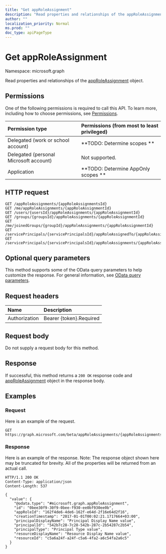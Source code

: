 ```yaml
---
title: "Get appRoleAssignment"
description: "Read properties and relationships of the appRoleAssignment object."
author: ""
localization_priority: Normal
ms.prod: ""
doc_type: apiPageType
---
```


# Get appRoleAssignment

Namespace: microsoft.graph

Read properties and relationships of the [appRoleAssignment](../resources/approleassignment.md) object.

## Permissions
One of the following permissions is required to call this API. To learn more, including how to choose permissions, see [Permissions](/concepts/permissions-reference.md).

|Permission type|Permissions (from most to least privileged)|
|:---|:---|
|Delegated (work or school account)|**TODO: Determine scopes **|
|Delegated (personal Microsoft account)|Not supported.|
|Application|**TODO: Determine AppOnly scopes **|

## HTTP request
<!-- {
  "blockType": "ignored"
}
-->
``` http
GET /appRoleAssignments/{appRoleAssignmentsId}
GET /me/appRoleAssignments/{appRoleAssignmentId}
GET /users/{usersId}/appRoleAssignments/{appRoleAssignmentId}
GET /groups/{groupsId}/appRoleAssignments/{appRoleAssignmentId}
GET /me/joinedGroups/{groupId}/appRoleAssignments/{appRoleAssignmentId}
GET /servicePrincipals/{servicePrincipalsId}/appRoleAssignedTo/{appRoleAssignmentId}
GET /servicePrincipals/{servicePrincipalsId}/appRoleAssignments/{appRoleAssignmentId}
```

## Optional query parameters
This method supports some of the OData query parameters to help customize the response. For general information, see [OData query parameters](/graph/query-parameters).

## Request headers
|Name|Description|
|:---|:---|
|Authorization|Bearer {token}.Required|

## Request body
Do not supply a request body for this method.

## Response
If successful, this method returns a `200 OK` response code and [appRoleAssignment](../resources/approleassignment.md) object in the response body.

## Examples

### Request
Here is an example of the request.
<!-- {
  "blockType": "request",
  "name": "get_approleassignment"
}
-->
``` http
GET https://graph.microsoft.com/beta/appRoleAssignments/{appRoleAssignmentsId}
```

### Response
Here is an example of the response. Note: The response object shown here may be truncated for brevity. All of the properties will be returned from an actual call.
<!-- {
  "blockType": "response",
  "truncated": true,
  "@odata.type": "microsoft.graph.appRoleAssignment"
}
-->
``` http
HTTP/1.1 200 OK
Content-Type: application/json
Content-Length: 537

{
  "value": {
    "@odata.type": "#microsoft.graph.appRoleAssignment",
    "id": "0bee30f9-30f9-0bee-f930-ee0bf930ee0b",
    "appRoleId": "162f4de6-4de6-162f-e64d-2f16e64d2f16",
    "creationTimestamp": "2017-01-01T00:02:21.1717664+03:00",
    "principalDisplayName": "Principal Display Name value",
    "principalId": "542b7c28-7c28-542b-287c-2b54287c2b54",
    "principalType": "Principal Type value",
    "resourceDisplayName": "Resource Display Name value",
    "resourceId": "c5a6a24f-a24f-c5a6-4fa2-a6c54fa2a6c5"
  }
}
```

